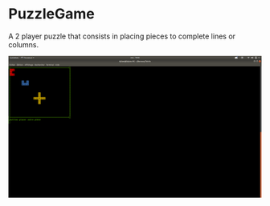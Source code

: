 # PuzzleGame
A 2 player puzzle that consists in placing pieces to complete lines or columns.

![name-of-you-image](https://github.com/dylink/PuzzleGame/blob/master/Tetris.png?raw=true)
